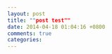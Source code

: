 ```yaml
---
layout: post
title: ""post test""
date: 2014-04-18 01:04:16 +0800
comments: true
categories: 
---
```

